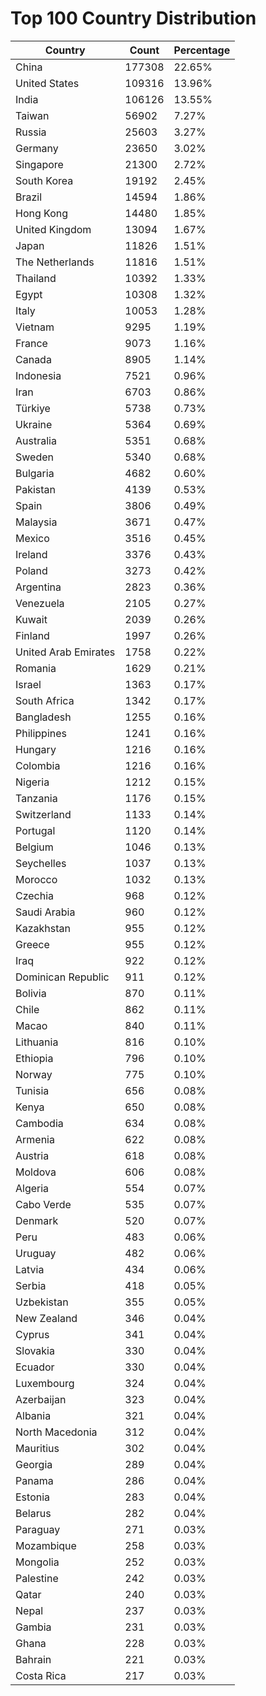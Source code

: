 # Top 100 Country Distribution
| Country | Count | Percentage |
|----|----|----|
| China | 177308 | 22.65% |
| United States | 109316 | 13.96% |
| India | 106126 | 13.55% |
| Taiwan | 56902 | 7.27% |
| Russia | 25603 | 3.27% |
| Germany | 23650 | 3.02% |
| Singapore | 21300 | 2.72% |
| South Korea | 19192 | 2.45% |
| Brazil | 14594 | 1.86% |
| Hong Kong | 14480 | 1.85% |
| United Kingdom | 13094 | 1.67% |
| Japan | 11826 | 1.51% |
| The Netherlands | 11816 | 1.51% |
| Thailand | 10392 | 1.33% |
| Egypt | 10308 | 1.32% |
| Italy | 10053 | 1.28% |
| Vietnam | 9295 | 1.19% |
| France | 9073 | 1.16% |
| Canada | 8905 | 1.14% |
| Indonesia | 7521 | 0.96% |
| Iran | 6703 | 0.86% |
| Türkiye | 5738 | 0.73% |
| Ukraine | 5364 | 0.69% |
| Australia | 5351 | 0.68% |
| Sweden | 5340 | 0.68% |
| Bulgaria | 4682 | 0.60% |
| Pakistan | 4139 | 0.53% |
| Spain | 3806 | 0.49% |
| Malaysia | 3671 | 0.47% |
| Mexico | 3516 | 0.45% |
| Ireland | 3376 | 0.43% |
| Poland | 3273 | 0.42% |
| Argentina | 2823 | 0.36% |
| Venezuela | 2105 | 0.27% |
| Kuwait | 2039 | 0.26% |
| Finland | 1997 | 0.26% |
| United Arab Emirates | 1758 | 0.22% |
| Romania | 1629 | 0.21% |
| Israel | 1363 | 0.17% |
| South Africa | 1342 | 0.17% |
| Bangladesh | 1255 | 0.16% |
| Philippines | 1241 | 0.16% |
| Hungary | 1216 | 0.16% |
| Colombia | 1216 | 0.16% |
| Nigeria | 1212 | 0.15% |
| Tanzania | 1176 | 0.15% |
| Switzerland | 1133 | 0.14% |
| Portugal | 1120 | 0.14% |
| Belgium | 1046 | 0.13% |
| Seychelles | 1037 | 0.13% |
| Morocco | 1032 | 0.13% |
| Czechia | 968 | 0.12% |
| Saudi Arabia | 960 | 0.12% |
| Kazakhstan | 955 | 0.12% |
| Greece | 955 | 0.12% |
| Iraq | 922 | 0.12% |
| Dominican Republic | 911 | 0.12% |
| Bolivia | 870 | 0.11% |
| Chile | 862 | 0.11% |
| Macao | 840 | 0.11% |
| Lithuania | 816 | 0.10% |
| Ethiopia | 796 | 0.10% |
| Norway | 775 | 0.10% |
| Tunisia | 656 | 0.08% |
| Kenya | 650 | 0.08% |
| Cambodia | 634 | 0.08% |
| Armenia | 622 | 0.08% |
| Austria | 618 | 0.08% |
| Moldova | 606 | 0.08% |
| Algeria | 554 | 0.07% |
| Cabo Verde | 535 | 0.07% |
| Denmark | 520 | 0.07% |
| Peru | 483 | 0.06% |
| Uruguay | 482 | 0.06% |
| Latvia | 434 | 0.06% |
| Serbia | 418 | 0.05% |
| Uzbekistan | 355 | 0.05% |
| New Zealand | 346 | 0.04% |
| Cyprus | 341 | 0.04% |
| Slovakia | 330 | 0.04% |
| Ecuador | 330 | 0.04% |
| Luxembourg | 324 | 0.04% |
| Azerbaijan | 323 | 0.04% |
| Albania | 321 | 0.04% |
| North Macedonia | 312 | 0.04% |
| Mauritius | 302 | 0.04% |
| Georgia | 289 | 0.04% |
| Panama | 286 | 0.04% |
| Estonia | 283 | 0.04% |
| Belarus | 282 | 0.04% |
| Paraguay | 271 | 0.03% |
| Mozambique | 258 | 0.03% |
| Mongolia | 252 | 0.03% |
| Palestine | 242 | 0.03% |
| Qatar | 240 | 0.03% |
| Nepal | 237 | 0.03% |
| Gambia | 231 | 0.03% |
| Ghana | 228 | 0.03% |
| Bahrain | 221 | 0.03% |
| Costa Rica | 217 | 0.03% |
